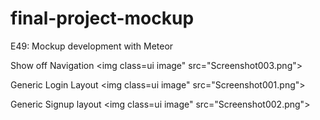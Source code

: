 # final-project-mockup
E49: Mockup development with Meteor

Show off Navigation 
<img class=ui image" src="Screenshot003.png">

Generic Login Layout
<img class=ui image" src="Screenshot001.png">

Generic Signup layout
<img class=ui image" src="Screenshot002.png">
